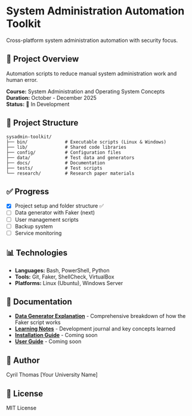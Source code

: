 # System Administration Automation Toolkit

Cross-platform system administration automation with security focus.

## 🎯 Project Overview

Automation scripts to reduce manual system administration work and human error.

**Course:** System Administration and Operating System Concepts  
**Duration:** October - December 2025  
**Status:** 🚧 In Development

## 📁 Project Structure
```
sysadmin-toolkit/
├── bin/              # Executable scripts (Linux & Windows)
├── lib/              # Shared code libraries
├── config/           # Configuration files
├── data/             # Test data and generators
├── docs/             # Documentation
├── tests/            # Test scripts
└── research/         # Research paper materials
```

## ✅ Progress

- [x] Project setup and folder structure ✅
- [ ] Data generator with Faker (next)
- [ ] User management scripts
- [ ] Backup system
- [ ] Service monitoring

## 📊 Technologies

- **Languages:** Bash, PowerShell, Python
- **Tools:** Git, Faker, ShellCheck, VirtualBox
- **Platforms:** Linux (Ubuntu), Windows Server

## 📖 Documentation

- **[Data Generator Explanation](docs/data_generator_explained.md)** - Comprehensive breakdown of how the Faker script works
- **[Learning Notes](docs/my_learning_notes.md)** - Development journal and key concepts learned
- **[Installation Guide](docs/installation.md)** - Coming soon
- **[User Guide](docs/user_guide.md)** - Coming soon
## 👤 Author

Cyril Thomas
[Your University Name]

## 📄 License

MIT License
